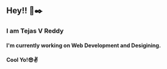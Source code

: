 ## Hey!! 👋✒️
### **I am Tejas V Reddy** ###

#### I'm currently working on Web Development and Desigining. ####

#### Cool Yo!😎✌️ ####
